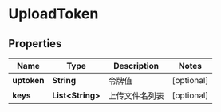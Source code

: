 
# UploadToken

## Properties
Name | Type | Description | Notes
------------ | ------------- | ------------- | -------------
**uptoken** | **String** | 令牌值 |  [optional]
**keys** | **List&lt;String&gt;** | 上传文件名列表 |  [optional]



